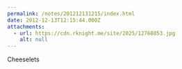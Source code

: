 ```yaml
---
permalink: /notes/201212131215/index.html
date: 2012-12-13T12:15:44.000Z
attachments:
  - url: https://cdn.rknight.me/site/2025/12768853.jpg
    alt: null
---
```


Cheeselets
